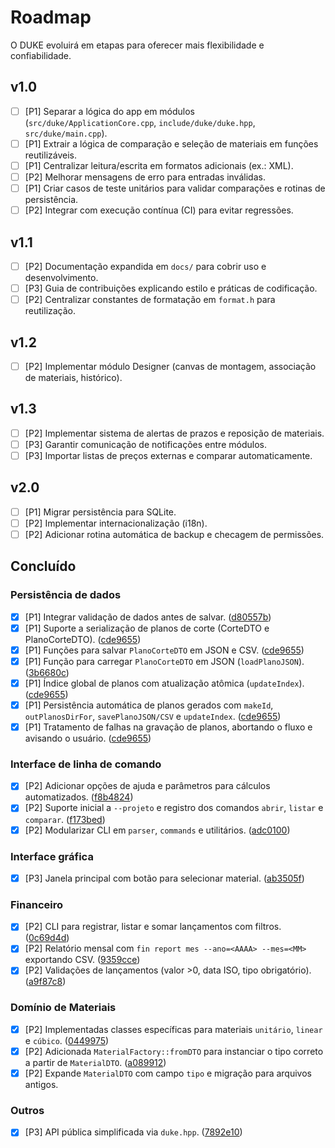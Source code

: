 # Roadmap

O DUKE evoluirá em etapas para oferecer mais flexibilidade e confiabilidade.

## v1.0

- [ ] [P1] Separar a lógica do app em módulos (`src/duke/ApplicationCore.cpp`, `include/duke/duke.hpp`, `src/duke/main.cpp`).
- [ ] [P1] Extrair a lógica de comparação e seleção de materiais em funções reutilizáveis.
- [ ] [P1] Centralizar leitura/escrita em formatos adicionais (ex.: XML).
- [ ] [P2] Melhorar mensagens de erro para entradas inválidas.
- [ ] [P1] Criar casos de teste unitários para validar comparações e rotinas de persistência.
- [ ] [P2] Integrar com execução contínua (CI) para evitar regressões.

## v1.1

- [ ] [P2] Documentação expandida em `docs/` para cobrir uso e desenvolvimento.
- [ ] [P3] Guia de contribuições explicando estilo e práticas de codificação.
- [ ] [P2] Centralizar constantes de formatação em `format.h` para reutilização.

## v1.2

- [ ] [P2] Implementar módulo Designer (canvas de montagem, associação de materiais, histórico).

## v1.3

- [ ] [P2] Implementar sistema de alertas de prazos e reposição de materiais.
- [ ] [P3] Garantir comunicação de notificações entre módulos.
- [ ] [P3] Importar listas de preços externas e comparar automaticamente.

## v2.0

- [ ] [P1] Migrar persistência para SQLite.
- [ ] [P2] Implementar internacionalização (i18n).
- [ ] [P2] Adicionar rotina automática de backup e checagem de permissões.

## Concluído

### Persistência de dados

- [x] [P1] Integrar validação de dados antes de salvar. ([d80557b](https://github.com/igordosbruto/calculator/commit/d80557b))
- [x] [P1] Suporte a serialização de planos de corte (CorteDTO e PlanoCorteDTO). ([cde9655](https://github.com/igordosbruto/calculator/commit/cde9655))
- [x] [P1] Funções para salvar `PlanoCorteDTO` em JSON e CSV. ([cde9655](https://github.com/igordosbruto/calculator/commit/cde9655))
- [x] [P1] Função para carregar `PlanoCorteDTO` em JSON (`loadPlanoJSON`). ([3b6680c](https://github.com/igordosbruto/calculator/commit/3b6680c))
- [x] [P1] Índice global de planos com atualização atômica (`updateIndex`). ([cde9655](https://github.com/igordosbruto/calculator/commit/cde9655))
- [x] [P1] Persistência automática de planos gerados com `makeId`, `outPlanosDirFor`, `savePlanoJSON/CSV` e `updateIndex`. ([cde9655](https://github.com/igordosbruto/calculator/commit/cde9655))
- [x] [P1] Tratamento de falhas na gravação de planos, abortando o fluxo e avisando o usuário. ([cde9655](https://github.com/igordosbruto/calculator/commit/cde9655))

### Interface de linha de comando

- [x] [P2] Adicionar opções de ajuda e parâmetros para cálculos automatizados. ([f8b4824](https://github.com/igordosbruto/calculator/commit/f8b4824))
- [x] [P2] Suporte inicial a `--projeto` e registro dos comandos `abrir`, `listar` e `comparar`. ([f173bed](https://github.com/igordosbruto/calculator/commit/f173bed))
- [x] [P2] Modularizar CLI em `parser`, `commands` e utilitários. ([adc0100](https://github.com/igordosbruto/calculator/commit/adc0100))

### Interface gráfica

- [x] [P3] Janela principal com botão para selecionar material. ([ab3505f](https://github.com/igordosbruto/calculator/commit/ab3505f))

### Financeiro

- [x] [P2] CLI para registrar, listar e somar lançamentos com filtros. ([0c69d4d](https://github.com/igordosbruto/calculator/commit/0c69d4d))
- [x] [P2] Relatório mensal com `fin report mes --ano=<AAAA> --mes=<MM>` exportando CSV. ([9359cce](https://github.com/igordosbruto/calculator/commit/9359cce))
- [x] [P2] Validações de lançamentos (valor >0, data ISO, tipo obrigatório). ([a9f87c8](https://github.com/igordosbruto/calculator/commit/a9f87c8))

### Domínio de Materiais

- [x] [P2] Implementadas classes específicas para materiais `unitário`, `linear` e `cúbico`. ([0449975](https://github.com/igordosbruto/calculator/commit/0449975))
- [x] [P2] Adicionada `MaterialFactory::fromDTO` para instanciar o tipo correto a partir de `MaterialDTO`. ([a089912](https://github.com/igordosbruto/calculator/commit/a089912))
- [x] [P2] Expande `MaterialDTO` com campo `tipo` e migração para arquivos antigos.

### Outros

- [x] [P3] API pública simplificada via `duke.hpp`. ([7892e10](https://github.com/igordosbruto/calculator/commit/7892e10))


